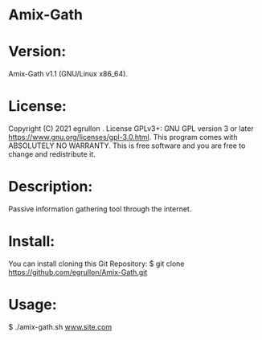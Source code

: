 # Amix-Gath

# Version:
Amix-Gath v1.1 (GNU/Linux x86_64).

# License:
Copyright (C) 2021 egrullon <Amix>.
License GPLv3+: GNU GPL version 3 or later <https://www.gnu.org/licenses/gpl-3.0.html>.
This program comes with ABSOLUTELY NO WARRANTY.
This is free software and you are free to change and redistribute it.

# Description:
Passive information gathering tool through the internet.

# Install:
You can install cloning this Git Repository:
$ git clone https://github.com/egrullon/Amix-Gath.git

# Usage:
$ ./amix-gath.sh www.site.com
